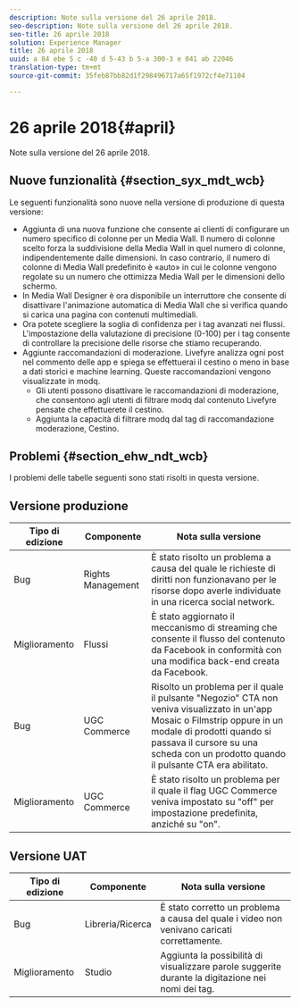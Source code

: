 ```yaml
---
description: Note sulla versione del 26 aprile 2018.
seo-description: Note sulla versione del 26 aprile 2018.
seo-title: 26 aprile 2018
solution: Experience Manager
title: 26 aprile 2018
uuid: a 84 ebe 5 c -40 d 5-43 b 5-a 300-3 e 041 ab 22046
translation-type: tm+mt
source-git-commit: 35feb87bb82d1f298496717a65f1972cf4e71104

---
```



# 26 aprile 2018{#april}

Note sulla versione del 26 aprile 2018.

## Nuove funzionalità {#section_syx_mdt_wcb}

Le seguenti funzionalità sono nuove nella versione di produzione di questa versione:

* Aggiunta di una nuova funzione che consente ai clienti di configurare un numero specifico di colonne per un Media Wall. Il numero di colonne scelto forza la suddivisione della Media Wall in quel numero di colonne, indipendentemente dalle dimensioni. In caso contrario, il numero di colonne di Media Wall predefinito è «auto» in cui le colonne vengono regolate su un numero che ottimizza Media Wall per le dimensioni dello schermo.
* In Media Wall Designer è ora disponibile un interruttore che consente di disattivare l&#39;animazione automatica di Media Wall che si verifica quando si carica una pagina con contenuti multimediali.
* Ora potete scegliere la soglia di confidenza per i tag avanzati nei flussi. L&#39;impostazione della valutazione di precisione (0-100) per i tag consente di controllare la precisione delle risorse che stiamo recuperando.
* Aggiunte raccomandazioni di moderazione. Livefyre analizza ogni post nel commento delle app e spiega se effettuerai il cestino o meno in base a dati storici e machine learning. Queste raccomandazioni vengono visualizzate in modq.
   * Gli utenti possono disattivare le raccomandazioni di moderazione, che consentono agli utenti di filtrare modq dal contenuto Livefyre pensate che effettuerete il cestino.
   * Aggiunta la capacità di filtrare modq dal tag di raccomandazione moderazione, Cestino.

## Problemi {#section_ehw_ndt_wcb}

I problemi delle tabelle seguenti sono stati risolti in questa versione.

## Versione produzione

| **Tipo di edizione** | **Componente** | **Nota sulla versione** |
|---|---|---|
| Bug | Rights Management | È stato risolto un problema a causa del quale le richieste di diritti non funzionavano per le risorse dopo averle individuate in una ricerca social network. |
| Miglioramento | Flussi | È stato aggiornato il meccanismo di streaming che consente il flusso del contenuto da Facebook in conformità con una modifica back-end creata da Facebook. |
| Bug | UGC Commerce | Risolto un problema per il quale il pulsante &quot;Negozio&quot; CTA non veniva visualizzato in un&#39;app Mosaic o Filmstrip oppure in un modale di prodotti quando si passava il cursore su una scheda con un prodotto quando il pulsante CTA era abilitato. |
| Miglioramento | UGC Commerce | È stato risolto un problema per il quale il flag UGC Commerce veniva impostato su &quot;off&quot; per impostazione predefinita, anziché su &quot;on&quot;. |

## Versione UAT

| **Tipo di edizione** | **Componente** | **Nota sulla versione** |
|---|---|---|
| Bug | Libreria/Ricerca | È stato corretto un problema a causa del quale i video non venivano caricati correttamente. |
| Miglioramento | Studio | Aggiunta la possibilità di visualizzare parole suggerite durante la digitazione nei nomi dei tag. |


